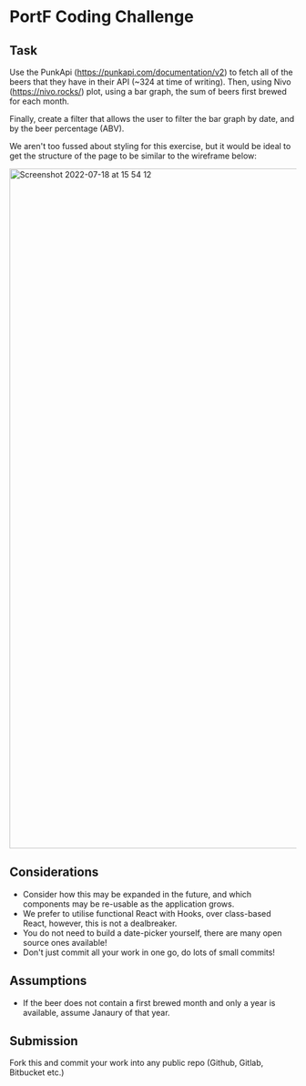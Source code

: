 # PortF Coding Challenge

## Task

Use the PunkApi (https://punkapi.com/documentation/v2) to fetch all of the beers that they have in their API (~324 at time of writing). Then, using Nivo (https://nivo.rocks/) plot, using a bar graph, the sum of beers first brewed for each month. 

Finally, create a filter that allows the user to filter the bar graph by date, and by the beer percentage (ABV).

We aren't too fussed about styling for this exercise, but it would be ideal to get the structure of the page to be similar to the wireframe below:

<img width="1195" alt="Screenshot 2022-07-18 at 15 54 12" src="https://user-images.githubusercontent.com/3050562/179539492-6d5d01b9-3cd7-4807-866f-0b5efb5222d7.png">

## Considerations

- Consider how this may be expanded in the future, and which components may be re-usable as the application grows.
- We prefer to utilise functional React with Hooks, over class-based React, however, this is not a dealbreaker.
- You do not need to build a date-picker yourself, there are many open source ones available!
- Don't just commit all your work in one go, do lots of small commits!

## Assumptions

- If the beer does not contain a first brewed month and only a year is available, assume Janaury of that year.

## Submission

Fork this and commit your work into any public repo (Github, Gitlab, Bitbucket etc.)

